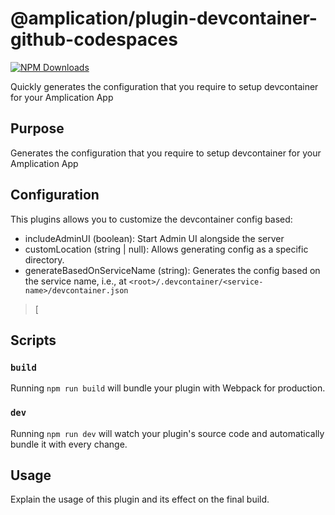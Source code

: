 # @amplication/plugin-devcontainer-github-codespaces

[![NPM Downloads](https://img.shields.io/npm/dt/@amplication/plugin-devcontainer-github-codespaces)](https://www.npmjs.com/package/@amplication/plugin-devcontainer-github-codespaces)

Quickly generates the configuration that you require to setup devcontainer for your Amplication App

## Purpose

Generates the configuration that you require to setup devcontainer for your Amplication App

## Configuration

This plugins allows you to customize the devcontainer config based:

- includeAdminUI (boolean): Start Admin UI alongside the server
- customLocation (string | null): Allows generating config as a specific directory.
- generateBasedOnServiceName (string): Generates the config based on the service name, i.e., at `<root>/.devcontainer/<service-name>/devcontainer.json`

>[

## Scripts

### `build`

Running `npm run build` will bundle your plugin with Webpack for production.

### `dev`

Running `npm run dev` will watch your plugin's source code and automatically bundle it with every change.

## Usage

Explain the usage of this plugin and its effect on the final build.
